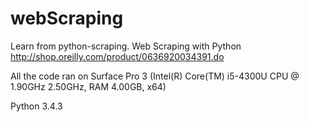 # webScraping
Learn from python-scraping.
Web Scraping with Python http://shop.oreilly.com/product/0636920034391.do

All the code ran on Surface Pro 3 (Intel(R) Core(TM) i5-4300U CPU @ 1.90GHz 2.50GHz, RAM 4.00GB, x64)

Python 3.4.3
